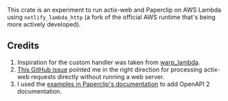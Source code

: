 This crate is an experiment to run actix-web and Paperclip on AWS Lambda using `netlify_lambda_http` (a fork of the official AWS runtime that's being more actively developed).

## Credits
1. Inspiration for the custom handler was taken from [warp_lambda](https://github.com/aslamplr/warp_lambda).
2. [This GitHub issue](https://github.com/actix/actix-web/issues/768) pointed me in the right direction for processing actix-web requests directly without running a web server.
3. I used the [examples in Paperclip's documentation](https://paperclip.waffles.space/actix-plugin.html) to add OpenAPI 2 documentation.